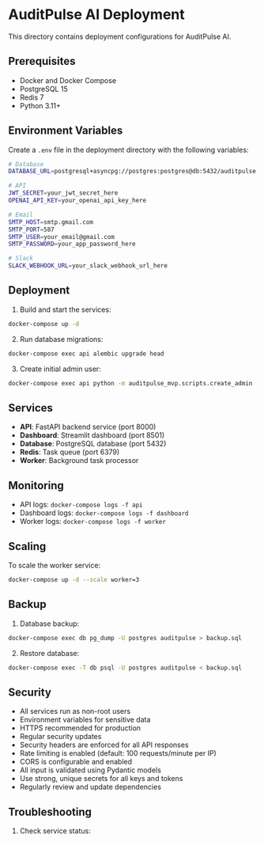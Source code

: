 # AuditPulse AI Deployment

This directory contains deployment configurations for AuditPulse AI.

## Prerequisites

- Docker and Docker Compose
- PostgreSQL 15
- Redis 7
- Python 3.11+

## Environment Variables

Create a `.env` file in the deployment directory with the following variables:

```bash
# Database
DATABASE_URL=postgresql+asyncpg://postgres:postgres@db:5432/auditpulse

# API
JWT_SECRET=your_jwt_secret_here
OPENAI_API_KEY=your_openai_api_key_here

# Email
SMTP_HOST=smtp.gmail.com
SMTP_PORT=587
SMTP_USER=your_email@gmail.com
SMTP_PASSWORD=your_app_password_here

# Slack
SLACK_WEBHOOK_URL=your_slack_webhook_url_here
```

## Deployment

1. Build and start the services:
```bash
docker-compose up -d
```

2. Run database migrations:
```bash
docker-compose exec api alembic upgrade head
```

3. Create initial admin user:
```bash
docker-compose exec api python -m auditpulse_mvp.scripts.create_admin
```

## Services

- **API**: FastAPI backend service (port 8000)
- **Dashboard**: Streamlit dashboard (port 8501)
- **Database**: PostgreSQL database (port 5432)
- **Redis**: Task queue (port 6379)
- **Worker**: Background task processor

## Monitoring

- API logs: `docker-compose logs -f api`
- Dashboard logs: `docker-compose logs -f dashboard`
- Worker logs: `docker-compose logs -f worker`

## Scaling

To scale the worker service:
```bash
docker-compose up -d --scale worker=3
```

## Backup

1. Database backup:
```bash
docker-compose exec db pg_dump -U postgres auditpulse > backup.sql
```

2. Restore database:
```bash
docker-compose exec -T db psql -U postgres auditpulse < backup.sql
```

## Security

- All services run as non-root users
- Environment variables for sensitive data
- HTTPS recommended for production
- Regular security updates
- Security headers are enforced for all API responses
- Rate limiting is enabled (default: 100 requests/minute per IP)
- CORS is configurable and enabled
- All input is validated using Pydantic models
- Use strong, unique secrets for all keys and tokens
- Regularly review and update dependencies

## Troubleshooting

1. Check service status:
```